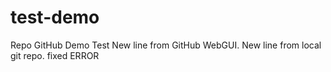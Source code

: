 # test-demo
Repo GitHub Demo Test
New line from GitHub WebGUI.
New line from local git repo.
fixed ERROR
